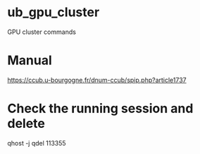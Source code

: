 # ub_gpu_cluster
GPU cluster commands

# Manual 
https://ccub.u-bourgogne.fr/dnum-ccub/spip.php?article1737

# Check the running session and delete
qhost -j
qdel 113355
